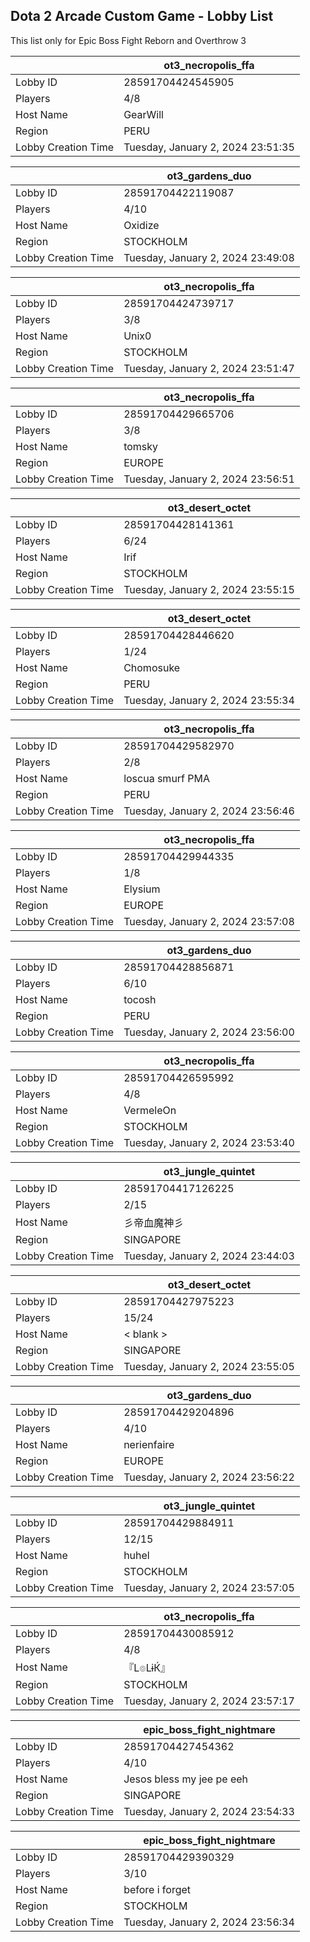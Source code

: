 ## Dota 2 Arcade Custom Game - Lobby List

This list only for Epic Boss Fight Reborn and Overthrow 3

|  | ot3_necropolis_ffa |
| ------ | ------ |
| Lobby ID | 28591704424545905 |
| Players | 4/8 |
| Host Name | GearWill |
| Region | PERU |
| Lobby Creation Time | Tuesday, January 2, 2024 23:51:35 |


|  | ot3_gardens_duo |
| ------ | ------ |
| Lobby ID | 28591704422119087 |
| Players | 4/10 |
| Host Name | Oxidize |
| Region | STOCKHOLM |
| Lobby Creation Time | Tuesday, January 2, 2024 23:49:08 |


|  | ot3_necropolis_ffa |
| ------ | ------ |
| Lobby ID | 28591704424739717 |
| Players | 3/8 |
| Host Name | Unix0 |
| Region | STOCKHOLM |
| Lobby Creation Time | Tuesday, January 2, 2024 23:51:47 |


|  | ot3_necropolis_ffa |
| ------ | ------ |
| Lobby ID | 28591704429665706 |
| Players | 3/8 |
| Host Name | tomsky |
| Region | EUROPE |
| Lobby Creation Time | Tuesday, January 2, 2024 23:56:51 |


|  | ot3_desert_octet |
| ------ | ------ |
| Lobby ID | 28591704428141361 |
| Players | 6/24 |
| Host Name | Irif |
| Region | STOCKHOLM |
| Lobby Creation Time | Tuesday, January 2, 2024 23:55:15 |


|  | ot3_desert_octet |
| ------ | ------ |
| Lobby ID | 28591704428446620 |
| Players | 1/24 |
| Host Name | Chomosuke |
| Region | PERU |
| Lobby Creation Time | Tuesday, January 2, 2024 23:55:34 |


|  | ot3_necropolis_ffa |
| ------ | ------ |
| Lobby ID | 28591704429582970 |
| Players | 2/8 |
| Host Name | loscua smurf PMA |
| Region | PERU |
| Lobby Creation Time | Tuesday, January 2, 2024 23:56:46 |


|  | ot3_necropolis_ffa |
| ------ | ------ |
| Lobby ID | 28591704429944335 |
| Players | 1/8 |
| Host Name | Elysium |
| Region | EUROPE |
| Lobby Creation Time | Tuesday, January 2, 2024 23:57:08 |


|  | ot3_gardens_duo |
| ------ | ------ |
| Lobby ID | 28591704428856871 |
| Players | 6/10 |
| Host Name | tocosh |
| Region | PERU |
| Lobby Creation Time | Tuesday, January 2, 2024 23:56:00 |


|  | ot3_necropolis_ffa |
| ------ | ------ |
| Lobby ID | 28591704426595992 |
| Players | 4/8 |
| Host Name | VermeleOn |
| Region | STOCKHOLM |
| Lobby Creation Time | Tuesday, January 2, 2024 23:53:40 |


|  | ot3_jungle_quintet |
| ------ | ------ |
| Lobby ID | 28591704417126225 |
| Players | 2/15 |
| Host Name | 彡帝血魔神彡 |
| Region | SINGAPORE |
| Lobby Creation Time | Tuesday, January 2, 2024 23:44:03 |


|  | ot3_desert_octet |
| ------ | ------ |
| Lobby ID | 28591704427975223 |
| Players | 15/24 |
| Host Name | < blank > |
| Region | SINGAPORE |
| Lobby Creation Time | Tuesday, January 2, 2024 23:55:05 |


|  | ot3_gardens_duo |
| ------ | ------ |
| Lobby ID | 28591704429204896 |
| Players | 4/10 |
| Host Name | nerienfaire |
| Region | EUROPE |
| Lobby Creation Time | Tuesday, January 2, 2024 23:56:22 |


|  | ot3_jungle_quintet |
| ------ | ------ |
| Lobby ID | 28591704429884911 |
| Players | 12/15 |
| Host Name | huhel |
| Region | STOCKHOLM |
| Lobby Creation Time | Tuesday, January 2, 2024 23:57:05 |


|  | ot3_necropolis_ffa |
| ------ | ------ |
| Lobby ID | 28591704430085912 |
| Players | 4/8 |
| Host Name | 『L๏LɨЌ』 |
| Region | STOCKHOLM |
| Lobby Creation Time | Tuesday, January 2, 2024 23:57:17 |


|  | epic_boss_fight_nightmare |
| ------ | ------ |
| Lobby ID | 28591704427454362 |
| Players | 4/10 |
| Host Name | Jesos bless my jee pe eeh |
| Region | SINGAPORE |
| Lobby Creation Time | Tuesday, January 2, 2024 23:54:33 |


|  | epic_boss_fight_nightmare |
| ------ | ------ |
| Lobby ID | 28591704429390329 |
| Players | 3/10 |
| Host Name | before i forget |
| Region | STOCKHOLM |
| Lobby Creation Time | Tuesday, January 2, 2024 23:56:34 |


